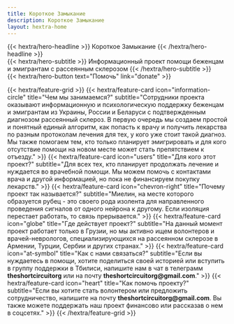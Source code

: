 ```yaml
---
title: Короткое Замыкание
description: Короткое Замыкание
layout: hextra-home
---
```


<div class="hx-mt-6 hx-mb-6">
{{< hextra/hero-headline >}}
Короткое Замыкание
{{< /hextra/hero-headline >}}
</div>

<div class="hx-mb-12">
{{< hextra/hero-subtitle >}}
  Информационный проект помощи беженцам и эмигрантам с рассеянным склерозом
{{< /hextra/hero-subtitle >}}
</div>

<div class="hx-mb-6">
{{< hextra/hero-button text="Помочь" link="donate" >}}
</div>

<div class="hx-mt-6"></div>

{{< hextra/feature-grid >}}
    {{< hextra/feature-card
         icon="information-circle"
         title="Чем мы занимаемся?"
         subtitle="Сотрудники проекта оказывают информационную и психологическую поддержку беженцам и эмигрантам из Украины, России и Беларуси с подтвержденным диагнозом рассеянный склероз. В первую очередь мы создаем простой и понятный единый алгоритм, как попасть к врачу и получить лекарства по разным протоколам лечения для тех, у кого уже стоит такой диагноз. Мы также помогаем тем, кто только планирует эмигрировать и для кого отсутствие помощи на новом месте может стать препятствием к отъезду."
    >}}
    {{< hextra/feature-card
         icon="users"
         title="Для кого этот проект?"
         subtitle="Для всех тех, кто планирует продолжать лечение и нуждается во врачебной помощи. Мы можем помочь с контактами врача и другой информацией, но пока не финансируем покупку лекарств."
    >}}
    {{< hextra/feature-card
         icon="chevron-right"
         title="Почему проект так называется?"
         subtitle="Миелин, на месте которого образуется рубец - это своего рода изолента для направленного проведения сигналов от одного нейрона к другому. Если изоляция перестает работать, то связь прерывается."
    >}}
    {{< hextra/feature-card
         icon="globe"
         title="Где действует проект?"
         subtitle="На данный момент проект работает только в Грузии, но мы активно ищем волонтеров и врачей-неврологов, специализирующихся на рассеянном склерозе в Армении, Турции, Сербии и других странах."
    >}}
    {{< hextra/feature-card
         icon="at-symbol"
         title="Как с нами связаться?"
         subtitle="Если вы нуждаетесь в помощи, хотите поделиться своей историей или вступить в группу поддержки в Тбилиси, напишите нам в чат в телеграмм **theshortcircuitorg** или на почту **theshortcircuitorg\@gmail.com**."
    >}}
    {{< hextra/feature-card
         icon="heart"
         title="Как помочь проекту?"
         subtitle="Если вы хотите стать волонтером или предложить сотрудничество, напишите на почту **theshortcircuitorg\@gmail.com**. Вы также можете поддержать наш проект финансово или рассказав о нем в соцсетях."
    >}}
{{< /hextra/feature-grid >}}

